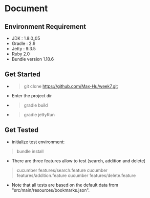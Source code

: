 # Document

## Environment Requirement

* JDK : 1.8.0_05
* Gradle : 2.9
* Jetty : 9.3.5
* Ruby 2.0
* Bundle version 1.10.6

## Get Started
* >git clone https://github.com/Max-Hu/week7.git
* Enter the project dir
* >gradle build
* >gradle jettyRun

## Get Tested
* initialize test environment:  
>bundle install  
* There are three features allow to test (search, addition and delete)  
>cucumber features/search.feature
>cucumber features/addition.feature
>cucumber features/delete.feature
* Note that all tests are based on the default data from "src/main/resources/bookmarks.json".

